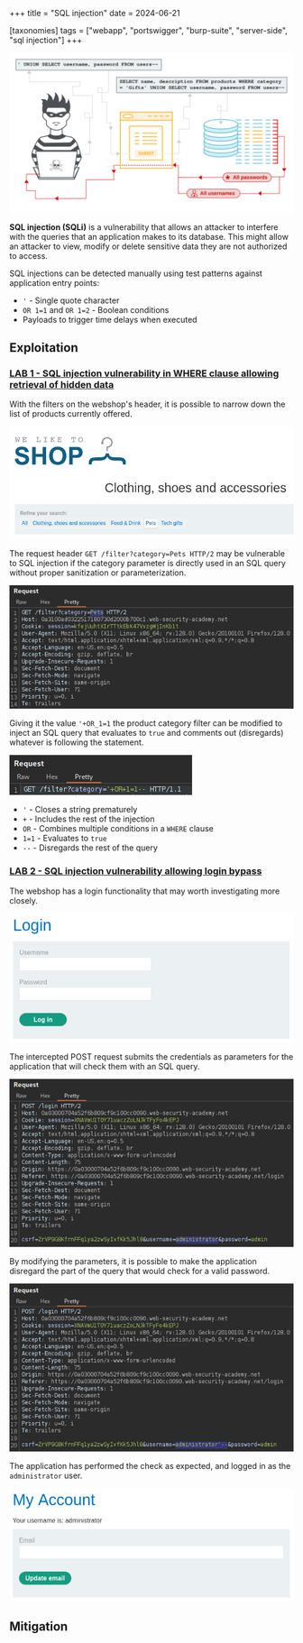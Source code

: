 +++
title = "SQL injection"
date = 2024-06-21

[taxonomies]
tags = ["webapp", "portswigger", "burp-suite", "server-side", "sql injection"]
+++

![sql-injection](/pictures/articles/portswigger/sql-injection/sql-injection.svg)

**SQL injection (SQLi)** is a vulnerability that allows an attacker to interfere
with the queries that an application makes to its database. This might allow an
attacker to view, modify or delete sensitive data they are not authorized to
access.

<!-- more -->

SQL injections can be detected manually using test patterns against application
entry points:
- `'` - Single quote character
- `OR 1=1` and `OR 1=2` - Boolean conditions
- Payloads to trigger time delays when executed

## Exploitation

<!-- LAB 1 {{{-->
### [LAB 1 - SQL injection vulnerability in WHERE clause allowing retrieval of hidden data](https://portswigger.net/web-security/learning-paths/server-side-vulnerabilities-apprentice/sql-injection-apprentice/sql-injection/lab-retrieve-hidden-data)

With the filters on the webshop's header, it is possible
to narrow down the list of products currently offered.

![lab1-1](/pictures/articles/portswigger/sql-injection/lab-1-1.png)

The request header  `GET /filter?category=Pets HTTP/2` may be vulnerable
to SQL injection if the category parameter is directly used in an SQL query
without proper sanitization or parameterization.

![lab1-2](/pictures/articles/portswigger/sql-injection/lab-1-2.png)

Giving it the value `'+OR_1=1` the product category filter can be
modified to inject an SQL query that evaluates to `true` and comments out
(disregards) whatever is following the statement.

![lab1-3](/pictures/articles/portswigger/sql-injection/lab-1-3.png)

- `'` - Closes a string prematurely
- `+` - Includes the rest of the injection
- `OR` - Combines multiple conditions in a `WHERE` clause
- `1=1` - Evaluates to `true`
- `--` - Disregards the rest of the query
<!-- }}} -->

<!-- LAB 2 {{{-->
### [LAB 2 - SQL injection vulnerability allowing login bypass](https://portswigger.net/web-security/learning-paths/server-side-vulnerabilities-apprentice/sql-injection-apprentice/sql-injection/lab-login-bypass)

The webshop has a login functionality that may worth investigating more closely.

![lab2-1](/pictures/articles/portswigger/sql-injection/lab-2-1.png)

The intercepted POST request submits the credentials as parameters
for the application that will check them with an SQL query.

![lab2-2](/pictures/articles/portswigger/sql-injection/lab-2-2.png)

By modifying the parameters, it is possible to make the application disregard
the part of the query that would check for a valid password.

![lab2-3](/pictures/articles/portswigger/sql-injection/lab-2-3.png)

The application has performed the check as expected,
and logged in as the `administrator` user.

![lab2-3](/pictures/articles/portswigger/sql-injection/lab-2-4.png)
<!-- }}} -->

<!-- Mitigation {{{-->
## Mitigation

<!-- }}} -->
